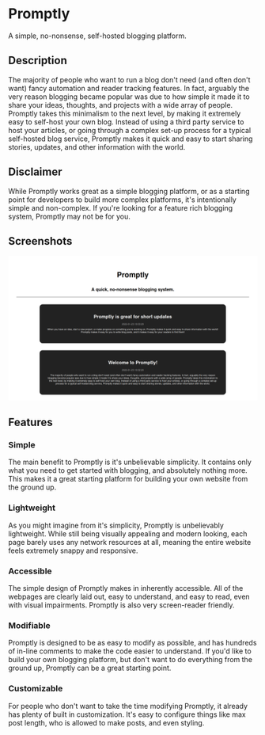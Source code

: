 # Promptly
A simple, no-nonsense, self-hosted blogging platform.


## Description

The majority of people who want to run a blog don't need (and often don't want) fancy automation and reader tracking features. In fact, arguably the very reason blogging became popular was due to how simple it made it to share your ideas, thoughts, and projects with a wide array of people. Promptly takes this minimalism to the next level, by making it extremely easy to self-host your own blog. Instead of using a third party service to host your articles, or going through a complex set-up process for a typical self-hosted blog service, Promptly makes it quick and easy to start sharing stories, updates, and other information with the world.


## Disclaimer

While Promptly works great as a simple blogging platform, or as a starting point for developers to build more complex platforms, it's intentionally simple and non-complex. If you're looking for a feature rich blogging system, Promptly may not be for you.


## Screenshots
![Main Promptly interface with a few sample blog posts](assets/screenshots/screenshot1.png)


## Features

### Simple

The main benefit to Promptly is it's unbelievable simplicity. It contains only what you need to get started with blogging, and absolutely nothing more. This makes it a great starting platform for building your own website from the ground up.

### Lightweight

As you might imagine from it's simplicity, Promptly is unbelievably lightweight. While still being visually appealing and modern looking, each page barely uses any network resources at all, meaning the entire website feels extremely snappy and responsive.

### Accessible

The simple design of Promptly makes in inherently accessible. All of the webpages are clearly laid out, easy to understand, and easy to read, even with visual impairments. Promptly is also very screen-reader friendly.

### Modifiable

Promptly is designed to be as easy to modify as possible, and has hundreds of in-line comments to make the code easier to understand. If you'd like to build your own blogging platform, but don't want to do everything from the ground up, Promptly can be a great starting point.

### Customizable

For people who don't want to take the time modifying Promptly, it already has plenty of built in customization. It's easy to configure things like max post length, who is allowed to make posts, and even styling.
